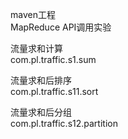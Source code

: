 maven工程  
MapReduce API调用实验  
  
流量求和计算  
com.pl.traffic.s1.sum  
  
流量求和后排序  
com.pl.traffic.s11.sort  
  
流量求和后分组  
com.pl.traffic.s12.partition  
